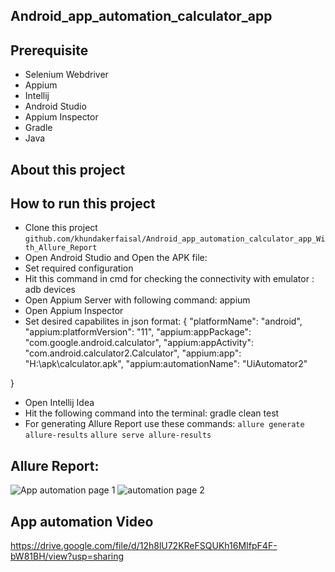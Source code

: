 ## Android_app_automation_calculator_app
## Prerequisite
- Selenium Webdriver
- Appium
- Intellij
- Android Studio
- Appium Inspector
- Gradle
- Java
## About this project

## How to run this project
- Clone this project ```github.com/khundakerfaisal/Android_app_automation_calculator_app_With_Allure_Report```
- Open Android Studio and Open the APK file:
- Set required configuration
- Hit this command in cmd for checking the connectivity with emulator : adb devices
- Open Appium Server with following command: appium 
- Open Appium Inspector
- Set desired capabilites in json format:
  {
  "platformName": "android",
  "appium:platformVersion": "11",
  "appium:appPackage": "com.google.android.calculator",
  "appium:appActivity": "com.android.calculator2.Calculator",
  "appium:app": "H:\\apk\\calculator.apk",
  "appium:automationName": "UiAutomator2"

}
- Open Intellij Idea
- Hit the following command into the terminal: gradle clean test
- For generating Allure Report use these commands: ```allure generate allure-results```
  ```allure serve allure-results```

## Allure Report:
![App automation page 1](https://github.com/khundakerfaisal/Android_app_automation_calculator_app_With_Allure_Report/assets/44666800/2ea55495-cdeb-4a7f-8e9e-a07367816619)
![automation page 2](https://github.com/khundakerfaisal/Android_app_automation_calculator_app_With_Allure_Report/assets/44666800/3d4fec74-89be-42d9-bf29-8e90ce2cd497)

## App automation Video
https://drive.google.com/file/d/12h8lU72KReFSQUKh16MIfpF4F-bW81BH/view?usp=sharing
